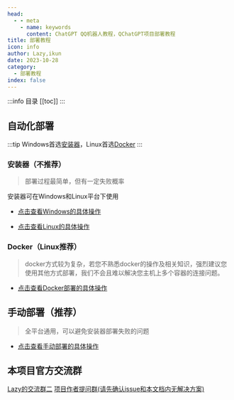 ```yaml
---
head:
  - - meta
    - name: keywords
      content: ChatGPT QQ机器人教程，QChatGPT项目部署教程
title: 部署教程
icon: info
author: Lazy,ikun
date: 2023-10-28
category:
  - 部署教程
index: false
---
```

:::info 目录
[[toc]]
:::
## 自动化部署
:::tip
Windows首选[安装器](#windows)，Linux首选[Docker](#docker)
:::
### 安装器（不推荐）
> 部署过程最简单，但有一定失败概率

安装器可在Windows和Linux平台下使用
- [<HopeIcon icon="windows" size="1.2em"/> 点击查看Windows的具体操作](auto-app-win.md)

- [<HopeIcon icon="linux" size="1.2em"/> 点击查看Linux的具体操作](auto-app-linux.md)
### Docker（Linux推荐）
> docker方式较为复杂，若您不熟悉docker的操作及相关知识，强烈建议您使用其他方式部署，我们不会且难以解决您主机上多个容器的连接问题。
- [<HopeIcon icon="warn" size="1.2em"/> 点击查看Docker部署的具体操作](auto-docker.md)

## 手动部署（推荐）
> 全平台通用，可以避免安装器部署失败的问题
- [<HopeIcon icon="support" size="1.2em"/> 点击查看手动部署的具体操作](manual.md)

## 本项目官方交流群
[Lazy的交流群二](https://qm.qq.com/cgi-bin/qm/qr?_wv=1027&k=T8rXTa9K4Iypw7pKzLqshQ9Yaumey0lz&authKey=yKfFqnoWk2diU73tEqLnKeqhR0%2BKzB9rOVa0dIjUqm6SOlJvZWNp3XmkkPENmw9m&noverify=0&group_code=738382634)
[项目作者提问群(请先确认issue和本文档内无解决方案)](https://qm.qq.com/cgi-bin/qm/qr?_wv=1027&k=cSekvWmyezfCE4O8gXS7lSjkmPinjzpP&authKey=G4jHfz2%2BtQawxCRhn1ZRrQiI8bTvlepQubZL6F9fymFuz8jqZZ4FkYh6lhKLMCd9&noverify=0&group_code=195992197)